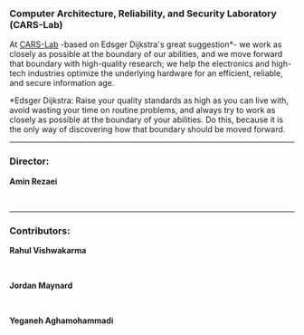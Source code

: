 ### Computer Architecture, Reliability, and Security Laboratory (CARS-Lab)

At [CARS-Lab](http://aminrezaei.com/cars-lab) -based on Edsger Dijkstra's great suggestion*- we work as closely as possible at the boundary of our abilities, and we move forward that boundary with high-quality research; we help the electronics and high-tech industries optimize the underlying hardware for an efficient, reliable, and secure information age.

*Edsger Dijkstra: Raise your quality standards as high as you can live with, avoid wasting your time on routine problems, and always try to work as closely as possible at the boundary of your abilities. Do this, because it is the only way of discovering how that boundary should be moved forward.

-----

### Director: 

**Amin Rezaei**

<a href="https://www.linkedin.com/in/amin-rezaei" target="_blank"><img src="https://img.shields.io/badge/LinkedIn-0077B5?style=for-the-badge&logo=linkedin&logoColor=white" alt=""/></a> 
<a href="https://github.com/r3zaei" target="_blank"><img src="https://img.shields.io/badge/GitHub-100000?style=for-the-badge&logo=github&logoColor=white" alt=""/></a>
<a href="https://www.researchgate.net/profile/Amin-Rezaei-2" target="_blank"><img src="https://img.shields.io/badge/Research_Gate-00CCBB.svg?&style=for-the-badge&logo=ResearchGate&logoColor=white" alt=""/></a>
<a href="https://scholar.google.com/citations?user=rT9gUUAAAAAJ&hl=" target="_blank"><img src="https://img.shields.io/badge/Google_Scholar-4285F4?style=for-the-badge&logo=google-scholar&logoColor=white" alt=""/></a>


-----

### Contributors:

**Rahul Vishwakarma** 

<a href="https://www.linkedin.com/in/rahulvishwakarma" target="_blank"><img src="https://img.shields.io/badge/LinkedIn-0077B5?style=for-the-badge&logo=linkedin&logoColor=white" alt=""/></a> 
<a href="https://github.com/rahvis" target="_blank"><img src="https://img.shields.io/badge/GitHub-100000?style=for-the-badge&logo=github&logoColor=white" alt=""/></a>
<a href="https://www.researchgate.net/profile/Rahul-Vishwakarma-26" target="_blank"><img src="https://img.shields.io/badge/Research_Gate-00CCBB.svg?&style=for-the-badge&logo=ResearchGate&logoColor=white" alt=""/></a>
<a href="https://scholar.google.com/citations?user=F2eTslkAAAAJ&hl=en" target="_blank"><img src="https://img.shields.io/badge/Google_Scholar-4285F4?style=for-the-badge&logo=google-scholar&logoColor=white" alt=""/></a>

**Jordan Maynard** 

<a href="https://www.linkedin.com/in/jordan-maynard-26761a202" target="_blank"><img src="https://img.shields.io/badge/LinkedIn-0077B5?style=for-the-badge&logo=linkedin&logoColor=white" alt=""/></a> 
<a href="https://github.com/j0rban" target="_blank"><img src="https://img.shields.io/badge/GitHub-100000?style=for-the-badge&logo=github&logoColor=white" alt=""/></a>
<a href="https://www.researchgate.net/profile/Jordan-Maynard-2" target="_blank"><img src="https://img.shields.io/badge/Research_Gate-00CCBB.svg?&style=for-the-badge&logo=ResearchGate&logoColor=white" alt=""/></a>
<a href="https://scholar.google.com/citations?hl=en&user=fz5genIAAAAJ" target="_blank"><img src="https://img.shields.io/badge/Google_Scholar-4285F4?style=for-the-badge&logo=google-scholar&logoColor=white" alt=""/></a>

**Yeganeh Aghamohammadi** 

<a href="https://www.linkedin.com/in/yeganeh-aghamohammadi" target="_blank"><img src="https://img.shields.io/badge/LinkedIn-0077B5?style=for-the-badge&logo=linkedin&logoColor=white" alt=""/></a> 
<a href="https://github.com/yegane-ai" target="_blank"><img src="https://img.shields.io/badge/GitHub-100000?style=for-the-badge&logo=github&logoColor=white" alt=""/></a>
<a href="https://www.researchgate.net/profile/Yegane-Aghamohammadi" target="_blank"><img src="https://img.shields.io/badge/Research_Gate-00CCBB.svg?&style=for-the-badge&logo=ResearchGate&logoColor=white" alt=""/></a>
<a href="https://scholar.google.com/citations?hl=en&user=3Xnzk-IAAAAJ" target="_blank"><img src="https://img.shields.io/badge/Google_Scholar-4285F4?style=for-the-badge&logo=google-scholar&logoColor=white" alt=""/></a>

<!--
**cars-lab-repo/cars-lab-repo** is a ✨ _special_ ✨ repository because its `README.md` (this file) appears on your GitHub profile.

Here are some ideas to get you started:

- 🔭 I’m currently working on ...
- 🌱 I’m currently learning ...
- 👯 I’m looking to collaborate on ...
- 🤔 I’m looking for help with ...
- 💬 Ask me about ...
- 📫 How to reach me: ...
- 😄 Pronouns: ...
- ⚡ Fun fact: ...
-->

